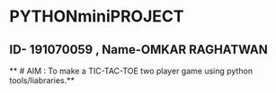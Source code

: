 # PYTHONminiPROJECT
## ID- 191070059  , Name-OMKAR RAGHATWAN

** # AIM : To make a TIC-TAC-TOE two player game using python tools/liabraries.**
